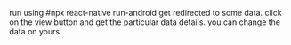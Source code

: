 run using #npx react-native run-android
get redirected to some data.
click on the view button and get the particular data details.
you can change the data on yours.
